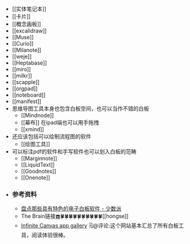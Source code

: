 - [[实体笔记本]]
- [[卡片]]
- [[概念画板]]
- [[excalidraw]]
- [[Muse]]
- [[Curio]]
- [[Milanote]]
- [[weje]]
- [[Heptabase]]
- [[miro]]
- [[milkr]]
- [[scapple]]
- [[orgpad]]
- [[noteboard]]
- [[manifest]]
- 思维导图工具本身也包含白板空间，也可以当作不错的白板
    - [[Mindnode]]
    - [[幕布]] 在ipad端也可以用手拖拽
    - [[xmind]]
- 还应该包括可以绘制流程图的软件
    - [[绘图工具]]
- 可以标注pdf的软件和手写软件也可以划入白板的范畴
    - [[Marginnote]]
    - [[LiquidText]]
    - [[Goodnotes]]
    - [[Onenote]]
- ### 参考资料
    - [盘点那些具有特色的电子白板软件 - 少数派](https://sspai.com/post/75934)
    - The Brain链接[☎️](brain://api.thebrain.com/g7PXu0IyM0ucARb24SvxiA/qmSLG0Gf5kixY5jlJRItUw/%E7%99%BD%E6%9D%BF%E5%B7%A5%E5%85%B7)🍀🍀🍀🍀🍀🍀🍀🍀🍀🍀[[hongse]]
    - [Infinite Canvas app gallery](https://infinitecanvas.tools/gallery/) 🗒@评论:这个网站基本汇总了所有白板工具，阅读体验很棒。
